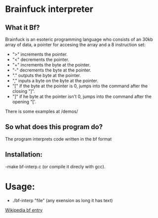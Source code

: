# Brainfuck interpreter

## What it Bf?

Brainfuck is an esoteric programming language who consists of an 30kb array of data, a pointer for accesing the array and a 8 instruction set:
- ">" increments the pointer.
- "<" decrements the pointer.
- "+" increments the byte at the pointer.
- "-" decrements the byte at the pointer.
- "." outputs the byte at the pointer.
- "," inputs a byte on the byte at the pointer.
- "[" if the byte at the pointer is 0, jumps into the command after the closing "]".
- "]" if he byte at the pointer isn't 0, jumps into the command after the opening "['.

There is some examples at /demos/

## So what does this program do?
The program interprets code written in the bf format

## Installation:
-make bf-interp.c (or compile it direcly with gcc).

# Usage:
- ./bf-interp "file" (any exension as long it has text)


[Wikipedia bf entry](https://en.wikipedia.org/wiki/Brainfuck)
